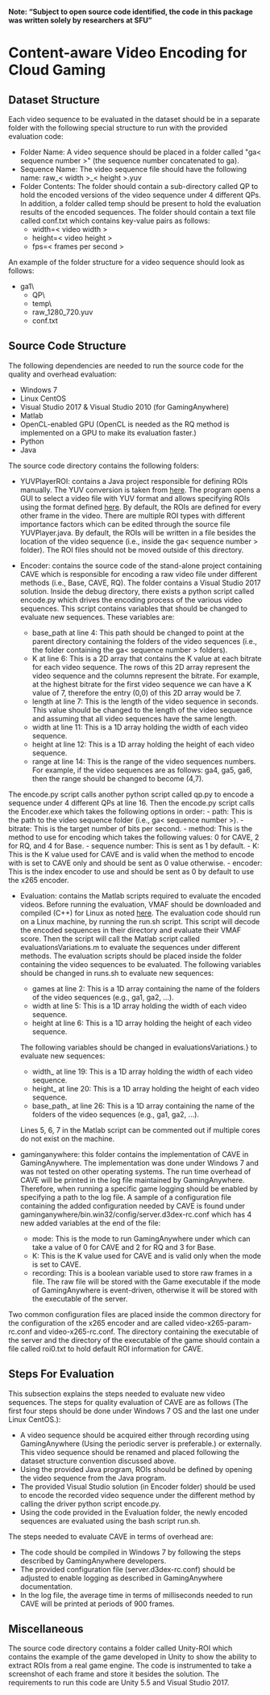 **__Note: “Subject to open source code identified, the code in this package was written solely by researchers at SFU”__**

# Content-aware Video Encoding for Cloud Gaming

## Dataset Structure

Each video sequence to be evaluated in the dataset should be in a separate folder with the following special structure to run with the provided evaluation code:


- Folder Name: A video sequence should be placed in a folder called "ga< sequence number >" (the sequence number concatenated to ga).
- Sequence Name: The video sequence file should have the following name: raw_< width >_< height >.yuv
- Folder Contents: The folder should contain a sub-directory called QP to hold the encoded versions of the video sequence under 4 different QPs. In addition, a folder called temp should be present to hold the evaluation results of the encoded sequences. The folder should contain a text file called conf.txt which contains key-value pairs as follows:
    - width=< video width >
    - height=< video height >
    - fps=< frames per second >    

An example of the folder structure for a video sequence should look as follows: 
- ga1\
  - QP\
  - temp\
  - raw\_1280\_720.yuv
  - conf.txt

## Source Code Structure

The following dependencies are needed to run the source code for the quality and overhead evaluation:

- Windows 7
- Linux CentOS 
- Visual Studio 2017 & Visual Studio 2010 (for GamingAnywhere)
- Matlab
- OpenCL-enabled GPU (OpenCL is needed as the RQ method is implemented on a GPU to make its evaluation faster.)
- Python
- Java

The source code directory contains the following folders:
- YUVPlayerROI: contains a Java project responsible for defining ROIs manually. The YUV conversion is taken from [here](https://github.com/luuvish/java-yuv-viewer).  The program opens a GUI to select a video file with YUV format and allows specifying ROIs using the format defined [here](https://github.com/AlexeyAB/darknet\#how-to-train-to-detect-your-custom-objects). By default, the ROIs are defined for every other frame in the video. There are multiple ROI types with different importance factors which can be edited through the source file YUVPlayer.java. By default, the ROIs will be written in a file besides the location of the video sequence (i.e., inside the ga< sequence number > folder). The ROI files should not be moved outside of this directory.
    
   
- Encoder: contains the source code of the stand-alone project containing CAVE which is responsible for encoding a raw video file under different methods (i.e., Base, CAVE, RQ). The folder contains a Visual Studio 2017 solution. Inside the debug directory, there exists a python script called encode.py which drives the encoding process of the various video sequences. This script contains variables that should be changed to evaluate new sequences. These variables are:
    - base_path at line 4: This path should be changed to point at the parent directory containing the folders of the video sequences (i.e., the folder containing the ga< sequence number > folders).
    - K at line 6: This is a 2D array that contains the K value at each bitrate for each video sequence. The rows of this 2D array represent the video sequence and the columns represent the bitrate. For example, at the highest bitrate for the first video sequence we can have a K value of 7, therefore the entry (0,0) of this 2D array would be 7.
	- length at line 7: This is the length of the video sequence in seconds. This value should be changed to the length of the video sequence and assuming that all video sequences have the same length.
	- width at line 11: This is a 1D array holding the width of each video sequence. 
	- height at line 12: This is a 1D array holding the height of each video sequence. 
	- range at line 14: This is the range of the video sequences numbers. For example, if the video sequences are as follows: ga4, ga5, ga6, then the range should be changed to become (4,7).
    
The encode.py script calls another python script called qp.py to encode a sequence under 4 different QPs at line 16. Then the encode.py script calls the Encoder.exe which takes the following options in order:
    - path: This is the path to the video sequence folder (i.e., ga< sequence number >).
	- bitrate: This is the target number of bits per second.
	- method: This is the method to use for encoding which takes the following values: 0 for CAVE, 2 for RQ, and 4 for Base.
	- sequence number: This is sent as 1 by default.
	- K: This is the K value used for CAVE and is valid when the method to encode with is set to CAVE only and should be sent as 0 value otherwise.
	- encoder: This is the index encoder to use and should be sent as 0 by default to use the x265 encoder.
    
- Evaluation: contains the Matlab scripts required to evaluate the encoded videos. Before running the evaluation, VMAF should be downloaded and compiled (C++) for Linux as noted [here](https://github.com/Netflix/vmaf). The evaluation code should run on a Linux machine, by running the run.sh script. This script will decode the encoded sequences in their directory and evaluate their VMAF score. Then the script will call the Matlab script called evaluationsVariations.m to evaluate the sequences under different methods. The evaluation scripts should be placed inside the folder containing the video sequences to be evaluated.
    The following variables should be changed in runs.sh to evaluate new sequences:
    - games at line 2: This is a 1D array containing the name of the folders of the video sequences (e.g., ga1, ga2, ...).
	- width at line 5: This is a 1D array holding the width of each video sequence. 
	- height at line 6: This is a 1D array holding the height of each video sequence. 
    
    The following variables should be changed in evaluationsVariations.} to evaluate new sequences:
    - width_ at line 19: This is a 1D array holding the width of each video sequence. 
	- height_ at line 20:  This is a 1D array holding the height of each video sequence. 
	- base_path_ at line 26: This is a 1D array containing the name of the folders of the video sequences (e.g., ga1, ga2, ...).
    
    Lines 5, 6, 7 in the Matlab script can be commented out if multiple cores do not exist on the machine.
    
- gaminganywhere: this folder contains the implementation of CAVE in GamingAnywhere. The implementation was done under Windows 7 and was not tested on other operating systems.  The run time overhead of CAVE will be printed in the log file maintained by GamingAnywhere. Therefore, when running a specific game logging should be enabled by specifying a path to the log file. A sample of a configuration file containing the added configuration needed by CAVE is found under gaminganywhere/bin.win32/config/server.d3dex-rc.conf which has 4 new added variables at the end of the file:
	- mode: This is the mode to run GamingAnywhere under which can take a value of 0 for CAVE and 2 for RQ and 3 for Base.
	- K: This is the K value used for CAVE and is valid only when the mode is set to CAVE.
	- recording: This is a boolean variable used to store raw frames in a file. The raw file will be stored with the Game executable if the mode of GamingAnywhere is event-driven, otherwise it will be stored with the executable of the server.

Two common configuration files are placed inside the common directory for the configuration of the x265 encoder and are called video-x265-param-rc.conf and video-x265-rc.conf. The directory containing the executable of the server and the directory of the executable of the game should contain a file called roi0.txt to hold default ROI information for CAVE.



## Steps For Evaluation

This subsection explains the steps needed to evaluate new video sequences. The steps for quality evaluation of CAVE are as follows (The first four steps should be done under Windows 7 OS and the last one under Linux CentOS.):
- A video sequence should be acquired either through recording using GamingAnywhere (Using the periodic server is preferable.) or externally. This video sequence should be renamed and placed following the dataset structure convention discussed above.
- Using the provided Java program, ROIs should be defined by opening the video sequence from the Java program.
- The provided Visual Studio solution (in Encoder folder) should be used to encode the recorded video sequence under the different method by calling the driver python script encode.py.
- Using the code provided in the Evaluation folder, the newly encoded sequences are evaluated using the bash script run.sh.

The steps needed to evaluate CAVE in terms of overhead are:
- The code should be compiled in Windows 7 by following the steps described by GamingAnywhere developers.
- The provided configuration file (server.d3dex-rc.conf) should be adjusted to enable logging as described in GamingAnywhere documentation. 
- In the log file, the average time in terms of milliseconds needed to run CAVE will be printed at periods of 900 frames.

## Miscellaneous
The source code directory contains a folder called Unity-ROI which contains the example of the game developed in Unity to show the ability to extract ROIs from a real game engine. The code is instrumented to take a screenshot of each frame and store it besides the solution. The requirements to run this code are Unity 5.5 and Visual Studio 2017.